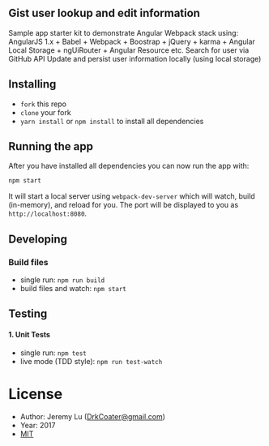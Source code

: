 ## Gist user lookup and edit information
Sample app starter kit to demonstrate Angular Webpack stack using: AngularJS 1.x + Babel + Webpack + Boostrap + jQuery + karma + Angular Local Storage + ngUiRouter + Angular Resource etc.
Search for user via GitHub API
Update and persist user information locally (using local storage)

## Installing

* `fork` this repo
* `clone` your fork
* `yarn install` or `npm install` to install all dependencies

## Running the app

After you have installed all dependencies you can now run the app with:
```bash
npm start
```

It will start a local server using `webpack-dev-server` which will watch, build (in-memory), and reload for you. The port will be displayed to you as `http://localhost:8080`.

## Developing

### Build files

* single run: `npm run build`
* build files and watch: `npm start`

## Testing

#### 1. Unit Tests

* single run: `npm test`
* live mode (TDD style): `npm run test-watch`

# License
* Author: Jeremy Lu (DrkCoater@gmail.com)
* Year: 2017
* [MIT](/LICENSE)
